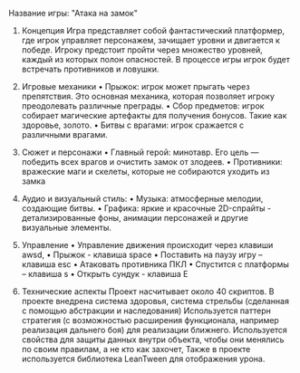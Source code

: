 Название игры: "Атака на замок"

1. Концепция 
Игра представляет собой фантастический платформер, где игрок управляет персонажем, зачищает уровни и двигается к победе. Игроку предстоит пройти через множество уровней, каждый из которых полон опасностей. В процессе игры игрок будет встречать противников и ловушки.

2. Игровые механики
•	Прыжок: игрок может прыгать через препятствия. Это основная механика, которая позволяет игроку преодолевать различные преграды.
•	Сбор предметов: игрок собирает магические артефакты для получения бонусов. Такие как здоровье, золото.
•	Битвы с врагами: игрок сражается с различными врагами.

3. Сюжет и персонажи
•	Главный герой: минотавр. Его цель — победить всех врагов и очистить замок от злодеев.
•	Противники: вражеские маги и скелеты, которые не собираются уходить из замка

4. Аудио и визуальный стиль:
•	Музыка: атмосферные мелодии, создающие битвы. 
•	Графика: яркие и красочные 2D-спрайты - детализированные фоны, анимации персонажей и другие визуальные элементы.

5. Управление 
•	Управление движения происходит через клавиши awsd, 
•	Прыжок - клавиша space
•	Поставить на паузу игру – клавиша esc
•	Атаковать противника ПКЛ
•	Спустится с платформы – клавиша s
•	Открыть сундук - клавиша E

7. Технические аспекты 
Проект насчитывает около 40 скриптов. В проекте внедрена система здоровья, система стрельбы (сделанная с помощью абстракции и наследования) 
Используется паттерн стратегия (с возможностью расширения функционала, например реализация дальнего боя) для реализации ближнего.
Используется свойства для защиты данных внутри объекта, чтобы они менялись по своим правилам, а не кто как захочет, Также в проекте используется библиотека LeanTween для отображения урона. 
